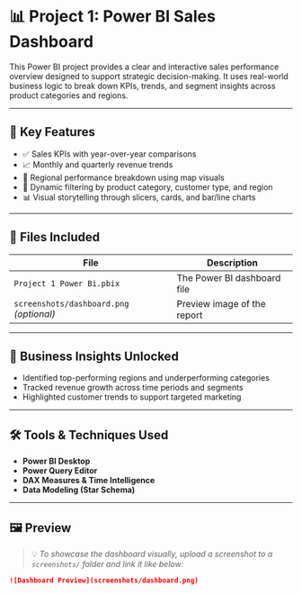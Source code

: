 # 📊 Project 1: Power BI Sales Dashboard

This Power BI project provides a clear and interactive sales performance overview designed to support strategic decision-making. It uses real-world business logic to break down KPIs, trends, and segment insights across product categories and regions.

---

## 🚀 Key Features

- ✅ Sales KPIs with year-over-year comparisons
- 📈 Monthly and quarterly revenue trends
- 📍 Regional performance breakdown using map visuals
- 🔎 Dynamic filtering by product category, customer type, and region
- 📊 Visual storytelling through slicers, cards, and bar/line charts

---

## 📁 Files Included

| File | Description |
|------|-------------|
| `Project 1 Power Bi.pbix` | The Power BI dashboard file |
| `screenshots/dashboard.png` *(optional)* | Preview image of the report |

---

## 🧠 Business Insights Unlocked

- Identified top-performing regions and underperforming categories
- Tracked revenue growth across time periods and segments
- Highlighted customer trends to support targeted marketing

---

## 🛠 Tools & Techniques Used

- **Power BI Desktop**
- **Power Query Editor**
- **DAX Measures & Time Intelligence**
- **Data Modeling (Star Schema)**

---

## 🖼 Preview

> 💡 *To showcase the dashboard visually, upload a screenshot to a `screenshots/` folder and link it like below:*

```markdown
![Dashboard Preview](screenshots/dashboard.png)
